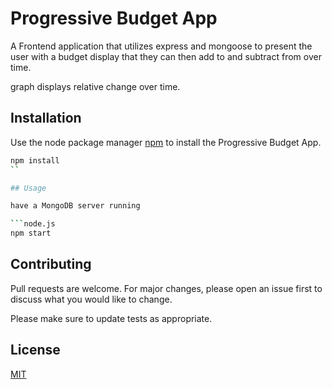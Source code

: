 # Progressive Budget App

A Frontend application that utilizes express and mongoose to present the user with a budget display that they can then add to and subtract from over time. 

graph displays relative change over time.

## Installation

Use the node package manager [npm](https://nodejs.org/en/) to install the Progressive Budget App.

```bash
npm install
``

## Usage

have a MongoDB server running

```node.js
npm start
```

## Contributing
Pull requests are welcome. For major changes, please open an issue first to discuss what you would like to change.

Please make sure to update tests as appropriate.

## License
[MIT](https://choosealicense.com/licenses/mit/)
